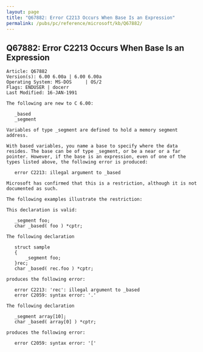 ```yaml
---
layout: page
title: "Q67882: Error C2213 Occurs When Base Is an Expression"
permalink: /pubs/pc/reference/microsoft/kb/Q67882/
---
```


## Q67882: Error C2213 Occurs When Base Is an Expression

	Article: Q67882
	Version(s): 6.00 6.00a | 6.00 6.00a
	Operating System: MS-DOS     | OS/2
	Flags: ENDUSER | docerr
	Last Modified: 16-JAN-1991
	
	The following are new to C 6.00:
	
	   _based
	   _segment
	
	Variables of type _segment are defined to hold a memory segment
	address.
	
	With based variables, you name a base to specify where the data
	resides. The base can be of type _segment, or be a near or a far
	pointer. However, if the base is an expression, even of one of the
	types listed above, the following error is produced:
	
	   error C2213: illegal argument to _based
	
	Microsoft has confirmed that this is a restriction, although it is not
	documented as such.
	
	The following examples illustrate the restriction:
	
	This declaration is valid:
	
	   _segment foo;
	   char _based( foo ) *cptr;
	
	The following declaration
	
	   struct sample
	   {
	       _segment foo;
	   }rec;
	   char _based( rec.foo ) *cptr;
	
	produces the following error:
	
	   error C2213: 'rec': illegal argument to _based
	   error C2059: syntax error: '.'
	
	The following declaration
	
	   _segment array[10];
	   char _based( array[0] ) *cptr;
	
	produces the following error:
	
	   error C2059: syntax error: '['
